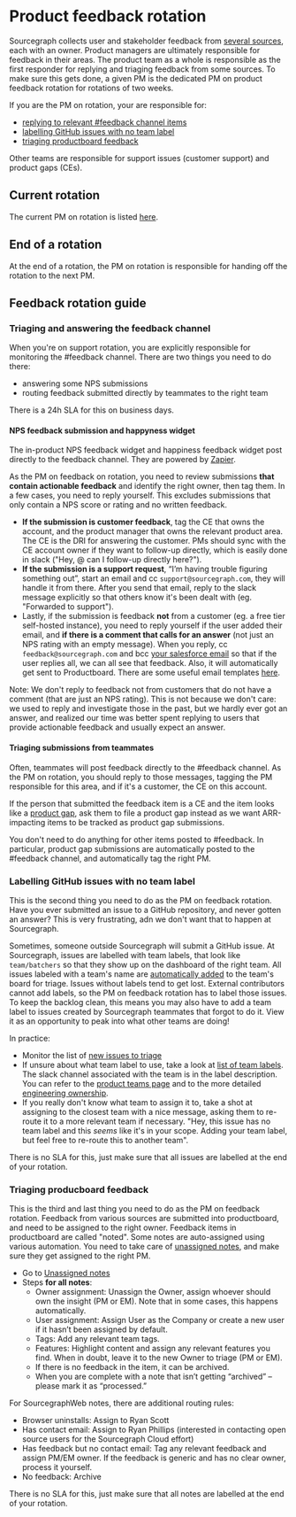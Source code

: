 # Product feedback rotation

Sourcegraph collects user and stakeholder feedback from [several sources](user_stakeholder_feedback.md), each with an owner. Product managers are ultimately responsible for feedback in their areas. The product team as a whole is responsible as the first responder for replying and triaging feedback from some sources. To make sure this gets done, a given PM is the dedicated PM on product feedback rotation for rotations of two weeks.

If you are the PM on rotation, your are responsible for:

- [replying to relevant #feedback channel items](#triaging-and-answering-the-feedback-channel)
- [labelling GitHub issues with no team label](#labelling-gitHub-issues-with-no-team-label)
- [triaging productboard feedback](#triaging-producboard-feedback)

Other teams are responsible for support issues (customer support) and product gaps (CEs).

## Current rotation

The current PM on rotation is listed [here](https://docs.google.com/document/d/1TTRjK-CL38fdCvrVUgRL70agUiwDbQFJXCo8IuJmLls/edit#heading=h.z3gywz4ddkbk).

## End of a rotation

At the end of a rotation, the PM on rotation is responsible for handing off the rotation to the next PM.

## Feedback rotation guide

### Triaging and answering the feedback channel

When you're on support rotation, you are explicitly responsible for monitoring the #feedback channel. There are two things you need to do there:

- answering some NPS submissions
- routing feedback submitted directly by teammates to the right team

There is a 24h SLA for this on business days.

#### NPS feedback submission and happyness widget

The in-product NPS feedback widget and happiness feedback widget post directly to the feedback channel. They are powered by [Zapier](https://zapier.com/app/zaps/folder/828861).

As the PM on feedback on rotation, you need to review submissions **that contain actionable feedback** and identify the right owner, then tag them. In a few cases, you need to reply yourself. This excludes submissions that only contain a NPS score or rating and no written feedback.

- **If the submission is customer feedback**, tag the CE that owns the account, and the product manager that owns the relevant product area. The CE is the DRI for answering the customer. PMs should sync with the CE account owner if they want to follow-up directly, which is easily done in slack ("Hey, @<ce-owner> can I follow-up directly here?").
- **If the submission is a support request**, “I’m having trouble figuring something out”, start an email and cc `support@sourcegraph.com`, they will handle it from there. After you send that email, reply to the slack message explicitly so that others know it's been dealt with (eg. "Forwarded to support").
- Lastly, if the submission is feedback **not** from a customer (eg. a free tier self-hosted instance), you need to reply yourself if the user added their email, and **if there is a comment that calls for an answer** (not just an NPS rating with an empty message). When you reply, cc `feedback@sourcegraph.com` and bcc [your salesforce email](https://www.google.com/url?q=https://sourcegraph2020.lightning.force.com/lightning/settings/personal/EmailToSalesforceUserSetup/home&sa=D&source=docs&ust=1644257326395356&usg=AOvVaw0KQKoT-nlb8dZb8xk7iyPa) so that if the user replies all, we can all see that feedback. Also, it will automatically get sent to Productboard. There are some useful email templates [here](https://docs.google.com/document/d/1TTRjK-CL38fdCvrVUgRL70agUiwDbQFJXCo8IuJmLls).

Note: We don't reply to feedback not from customers that do not have a comment (that are just an NPS rating). This is not because we don't care: we used to reply and investigate those in the past, but we hardly ever got an answer, and realized our time was better spent replying to users that provide actionable feedback and usually expect an answer.

#### Triaging submissions from teammates

Often, teammates will post feedback directly to the #feedback channel. As the PM on rotation, you should reply to those messages, tagging the PM responsible for this area, and if it's a customer, the CE on this account.

If the person that submitted the feedback item is a CE and the item looks like a [product gap](surfacing_product_feedback.md#what-is-a-product-gap), ask them to file a product gap instead as we want ARR-impacting items to be tracked as product gap submissions.

You don't need to do anything for other items posted to #feedback. In particular, product gap submissions are automatically posted to the #feedback channel, and automatically tag the right PM.

### Labelling GitHub issues with no team label

This is the second thing you need to do as the PM on feedback rotation. Have you ever submitted an issue to a GitHub repository, and never gotten an answer? This is very frustrating, adn we don't want that to happen at Sourcegraph.

Sometimes, someone outside Sourcegraph will submit a GitHub issue. At Sourcegraph, issues are labelled with team labels, that look like `team/batchers` so that they show up on the dashboard of the right team. All issues labeled with a team's name are [automatically added](https://github.com/sourcegraph/sourcegraph/blob/main/.github/workflows/label-move.yml) to the team's board for triage. Issues without labels tend to get lost. External contributors cannot add labels, so the PM on feedback rotation has to label those issues. To keep the backlog clean, this means you may also have to add a team label to issues created by Sourcegraph teammates that forgot to do it. View it as an opportunity to peak into what other teams are doing!

In practice:

- Monitor the list of [new issues to triage](https://github.com/sourcegraph/sourcegraph/issues?page=2&q=is%3Aissue+no%3Alabel+is%3Aopen)
- If unsure about what team label to use, take a look at [list of team labels](https://github.com/sourcegraph/sourcegraph/labels?q=team+%2F). The slack channel associated with the team is in the label description. You can refer to the [product teams page](../team/product_teams.md) and to the more detailed [engineering ownership](../../engineering/process/engineering_ownership.md).
- If you really don't know what team to assign it to, take a shot at assigning to the closest team with a nice message, asking them to re-route it to a more relevant team if necessary. "Hey, this issue has no team label and this _seems_ like it's in your scope. Adding your team label, but feel free to re-route this to another team".

There is no SLA for this, just make sure that all issues are labelled at the end of your rotation.

### Triaging producboard feedback

This is the third and last thing you need to do as the PM on feedback rotation. Feedback from various sources are submitted into productboard, and need to be assigned to the right owner. Feedback items in productboard are called "noted". Some notes are auto-assigned using various automation. You need to take care of [unassigned notes](https://sourcegraph.productboard.com/insights/notes/unassigned), and make sure they get assigned to the right PM.

- Go to [Unassigned notes](https://sourcegraph.productboard.com/insights/notes/unassigned/)
- Steps **for all notes**:
  - Owner assignment: Unassign the Owner, assign whoever should own the insight (PM or EM). Note that in some cases, this happens automatically.
  - User assignment: Assign User as the Company or create a new user if it hasn’t been assigned by default.
  - Tags: Add any relevant team tags.
  - Features: Highlight content and assign any relevant features you find. When in doubt, leave it to the new Owner to triage (PM or EM).
  - If there is no feedback in the item, it can be archived.
  - When you are complete with a note that isn’t getting “archived” – please mark it as “processed.”

For SourcegraphWeb notes, there are additional routing rules:

- Browser uninstalls: Assign to Ryan Scott
- Has contact email: Assign to Ryan Phillips (interested in contacting open source users for the Sourcegraph Cloud effort)
- Has feedback but no contact email: Tag any relevant feedback and assign PM/EM owner. If the feedback is generic and has no clear owner, process it yourself.
- No feedback: Archive

There is no SLA for this, just make sure that all notes are labelled at the end of your rotation.
